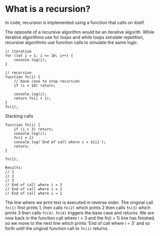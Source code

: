 # What is a recursion? 

In code, recursion is implemented using a function that calls on itself. 

The opposite of a recursive algorithm would be an iterative algorith. While iterative algorithms use for loops and while loops simulate repetition, recursive algorithms use function calls to simulate the same logic. 

```
// iterative
for (let i = 1; i <= 10; i++) {
    console.log(i);
}

// recursive
function fn(i) {
    // base case to stop recursion
    if (i > 10) return;

    console.log(i);
    return fn(i + 1);
}
fn(1);
```

Stacking calls
```
function fn(i) {
    if (i > 3) return;
    console.log(i);
    fn(i + 1)
    console.log(`End of call where i = ${i}`);
    return;
}

fn(1);

Results:
// 1
// 2
// 3
// End of call where i = 3
// End of call where i = 2
// End of call where i = 1
```

The line where we print text is executed in reverse order. The original call `fn(1)` first prints 1, then calls `fn(2)` which prints 2 then calls `fn(3)` which prints 3 then calls `fn(4)`. `fn(4)` triggers the base case and returns. We are now back in the function call where i = 3 and the fn(i + 1) line has finished, so we move to the next line which prints 'End of call where i = 3' and so forth until the original function call to `fn(1)` returns.